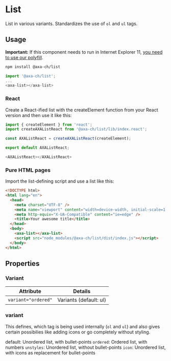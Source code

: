 # List

List in various variants. Standardizes the use of `ol` and `ul` tags.

## Usage

**Important:** If this component needs to run in Internet Explorer 11, [you need to use our polyfill](https://github.com/axa-ch/patterns-library/tree/develop/src/components/05-utils/polyfill).

```bash
npm install @axa-ch/list
```

```js
import '@axa-ch/list';
...
<axa-list></axa-list>
```

### React

Create a React-ified list with the createElement function from your React version and then use it like this:

```js
import { createElement } from 'react';
import createAXAListReact from '@axa-ch/list/lib/index.react';

const AXAListReact = createAXAListReact(createElement);

export default AXAListReact;
```

```js
<AXAListReact></AXAListReact>
```

### Pure HTML pages

Import the list-defining script and use a list like this:

```html
<!DOCTYPE html>
<html lang="en">
  <head>
    <meta charset="UTF-8" />
    <meta name="viewport" content="width=device-width, initial-scale=1.0" />
    <meta http-equiv="X-UA-Compatible" content="ie=edge" />
    <title>Your awesome title</title>
  </head>
  <body>
    <axa-list></axa-list>
    <script src="node_modules/@axa-ch/list/dist/index.js"></script>
  </body>
</html>
```

## Properties

### Variant

| Attribute           | Details                |
| ------------------- | ---------------------- |
| `variant="ordered"` | Variants (default: ul) |

### variant

This defines, which tag is being used internally (`ol` and `ul`) and also gives certain possibilies like adding icons or go completely without styling.

default: Unordered list, with bullet-points
`ordered`: Ordered list, with numbers
`unstyles`: Unordered list, without bullet-points
`icon`: Unordered list, with icons as replacement for bullet-points
